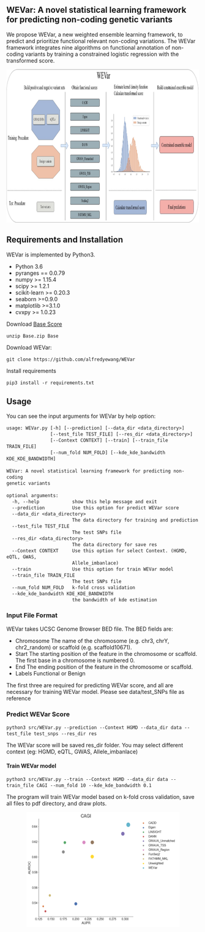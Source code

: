 ## WEVar: A novel statistical learning framework for predicting non-coding genetic variants

We propose WEVar, a new weighted ensemble learning framework, to predict and prioritize functional relevant non-coding variations. The WEVar framework integrates nine algorithms on functional annotation of non-coding variants by training a constrained logistic regression with the transformed score.
<center>

<div align=center><img width="1200" height="400" src="https://raw.githubusercontent.com/alfredyewang/WEVar/master/doc/WEVAR.jpg"/></div>
</center>  



## Requirements and Installation

WEVar is implemented by Python3.

- Python 3.6
- pyranges == 0.0.79
- numpy >= 1.15.4
- scipy >= 1.2.1
- scikit-learn >= 0.20.3
- seaborn >=0.9.0
- matplotlib >=3.1.0
- cvxpy >= 1.0.23

Download [Base Score](https://indiana-my.sharepoint.com/personal/yw146_iu_edu/_layouts/15/onedrive.aspx?id=%2Fpersonal%2Fyw146%5Fiu%5Fedu%2FDocuments%2FBase%2Ezip&parent=%2Fpersonal%2Fyw146%5Fiu%5Fedu%2FDocuments&originalPath=aHR0cHM6Ly9pbmRpYW5hLW15LnNoYXJlcG9pbnQuY29tLzp1Oi9nL3BlcnNvbmFsL3l3MTQ2X2l1X2VkdS9FVlZ3N3FFckNXSkZsMVhHTkVTSnN4Z0JtU0dqV0JWN1ZESXV1czZsNWZJdmZRP3J0aW1lPWgzVHg5VFFTMkVn)

```
unzip Base.zip Base
```


Download WEVar:
```
git clone https://github.com/alfredyewang/WEVar
```
Install requirements
```
pip3 install -r requirements.txt
```
## Usage
You can see the input arguments for WEVar by help option:

```
usage: WEVar.py [-h] [--prediction] [--data_dir <data_directory>]
                [--test_file TEST_FILE] [--res_dir <data_directory>]
                [--Context CONTEXT] [--train] [--train_file TRAIN_FILE]
                [--num_fold NUM_FOLD] [--kde_kde_bandwidth KDE_KDE_BANDWIDTH]

WEVar: A novel statistical learning framework for predicting non-coding
genetic variants

optional arguments:
  -h, --help            show this help message and exit
  --prediction          Use this option for predict WEVar score
  --data_dir <data_directory>
                        The data directory for training and prediction
  --test_file TEST_FILE
                        The test SNPs file
  --res_dir <data_directory>
                        The data directory for save res
  --Context CONTEXT     Use this option for select Context. (HGMD, eQTL, GWAS,
                        Allele_imbanlace)
  --train               Use this option for train WEVar model
  --train_file TRAIN_FILE
                        The test SNPs file
  --num_fold NUM_FOLD   k-fold cross validation
  --kde_kde_bandwidth KDE_KDE_BANDWIDTH
                        the bandwidth of kde estimation

```

### Input File Format
WEVar takes UCSC Genome Browser BED file. The BED fields are:

- Chromosome  The name of the chromosome (e.g. chr3, chrY, chr2_random) or scaffold (e.g. scaffold10671).
- Start The starting position of the feature in the chromosome or scaffold. The first base in a chromosome is numbered 0.
- End The ending position of the feature in the chromosome or scaffold.
- Labels Functional or Benign

The first three are required for predicting WEVar score, and all are necessary for training WEVar model. Please see data/test_SNPs file as reference

### Predict WEVar Score

```
python3 src/WEVar.py --prediction --Context HGMD --data_dir data --test_file test_snps --res_dir res

```
The WEVar score will be saved res_dir folder. You may select different context (eg: HGMD, eQTL, GWAS, Allele_imbanlace)

#### Train WEVar model

```
python3 src/WEVar.py --train --Context HGMD --data_dir data --train_file CAGI --num_fold 10 --kde_kde_bandwidth 0.1

```
The program will train WEVar model based on k-fold cross validation, save all files to pdf directory, and draw plots.

<center>
<div align=center><img width="400" height="300" src="https://github.com/alfredyewang/WEVar/blob/master/doc/CAGI.png"/></div>
</center>  
